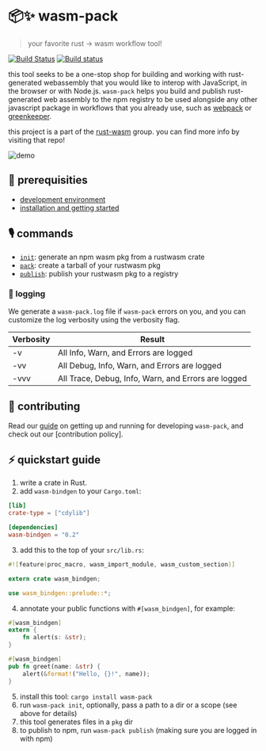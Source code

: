 # 📦✨  wasm-pack
> your favorite rust -> wasm workflow tool!

[![Build Status](https://travis-ci.org/ashleygwilliams/wasm-pack.svg?branch=master)](https://travis-ci.org/ashleygwilliams/wasm-pack)
[![Build status](https://ci.appveyor.com/api/projects/status/7jjuo5wewu9lyyfi?svg=true)](https://ci.appveyor.com/project/ashleygwilliams/wasm-pack)

this tool seeks to be a one-stop shop for building and working with rust-
generated webassembly that you would like to interop with JavaScript, in the
browser or with Node.js. `wasm-pack` helps you build and publish rust-generated
web assembly to the npm registry to be used alongside any other javascript
package in workflows that you already use, such as [webpack] or [greenkeeper].

[webpack]: https://webpack.js.org/
[greenkeeper]: https://greenkeeper.io/ 

this project is a part of the [rust-wasm] group. you can find more info by
visiting that repo!

[rust-wasm]: https://github.com/rust-lang-nursery/rust-wasm/

![demo](demo.gif)

## 🔮 prerequisities

- [development environment](docs/prerequisites.md)
- [installation and getting started](docs/setup.md)

## 🎙️ commands

- [`init`](docs/init.md): generate an npm wasm pkg from a rustwasm crate
- [`pack`](docs/pack.md): create a tarball of your rustwasm pkg
- [`publish`](docs/publish.md): publish your rustwasm pkg to a registry

### 📝 logging

We generate a `wasm-pack.log` file if `wasm-pack` errors on you, and you can
customize the log verbosity using the verbosity flag.

| Verbosity     | Result                                              |
| ------------- |-----------------------------------------------------|
| -v            | All Info, Warn, and Errors are logged               |
| -vv           | All Debug, Info, Warn, and Errors are logged        |
| -vvv          | All Trace, Debug, Info, Warn, and Errors are logged |

## 👯 contributing

Read our [guide] on getting up and running for developing `wasm-pack`, and
check out our [contribution policy].

[guide]: doc/contributing.md
[contirbution policy]: contributing.md

## ⚡ quickstart guide

1. write a crate in Rust.
2. add `wasm-bindgen` to your `Cargo.toml`:

  ```toml
  [lib]
  crate-type = ["cdylib"]

  [dependencies]
  wasm-bindgen = "0.2"
  ```
3. add this to the top of your `src/lib.rs`:

  ```rust
  #![feature(proc_macro, wasm_import_module, wasm_custom_section)]

  extern crate wasm_bindgen;

  use wasm_bindgen::prelude::*;
  ```

4. annotate your public functions with `#[wasm_bindgen]`, for example:

  ```rust
  #[wasm_bindgen]
  extern {
      fn alert(s: &str);
  }

  #[wasm_bindgen]
  pub fn greet(name: &str) {
      alert(&format!("Hello, {}!", name));
  }
  ```

5. install this tool: `cargo install wasm-pack`
6. run `wasm-pack init`, optionally, pass a path to a dir or a scope (see above for details)
7. this tool generates files in a `pkg` dir
8. to publish to npm, run `wasm-pack publish` (making sure you are logged in with npm)

[rust-wasm/36]: https://github.com/rust-lang-nursery/rust-wasm/issues/36
[wasm-bindgen]: https://github.com/alexcrichton/wasm-bindgen
